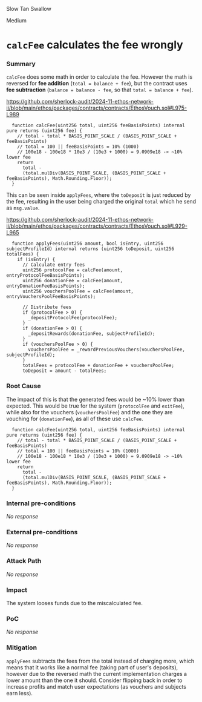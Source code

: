 Slow Tan Swallow

Medium

# `calcFee` calculates the fee wrongly

### Summary

`calcFee` does some math in order to calculate the fee. However the math is reversed for **fee addition** (`total = balance + fee`), but the contract uses **fee subtraction** (`balance = balance - fee`, so that `total = balance + fee`).

https://github.com/sherlock-audit/2024-11-ethos-network-ii/blob/main/ethos/packages/contracts/contracts/EthosVouch.sol#L975-L989
```solidity
  function calcFee(uint256 total, uint256 feeBasisPoints) internal pure returns (uint256 fee) {
    // total - total * BASIS_POINT_SCALE / (BASIS_POINT_SCALE + feeBasisPoints)
    // total = 100 || feeBasisPoints = 10% (1000)
    // 100e18 - 100e18 * 10e3 / (10e3 + 1000) = 9.0909e18 -> ~10% lower fee
    return
      total -
      (total.mulDiv(BASIS_POINT_SCALE, (BASIS_POINT_SCALE + feeBasisPoints), Math.Rounding.Floor));
  }
```

This can be seen inside `applyFees`, where the `toDeposit` is just reduced by the fee, resulting in the user being charged the original `total` which he send as `msg.value`.

https://github.com/sherlock-audit/2024-11-ethos-network-ii/blob/main/ethos/packages/contracts/contracts/EthosVouch.sol#L929-L965
```solidity
  function applyFees(uint256 amount, bool isEntry, uint256 subjectProfileId) internal returns (uint256 toDeposit, uint256 totalFees) {
    if (isEntry) {
      // Calculate entry fees
      uint256 protocolFee = calcFee(amount, entryProtocolFeeBasisPoints);
      uint256 donationFee = calcFee(amount, entryDonationFeeBasisPoints);
      uint256 vouchersPoolFee = calcFee(amount, entryVouchersPoolFeeBasisPoints);

      // Distribute fees
      if (protocolFee > 0) {
        _depositProtocolFee(protocolFee);
      }
      if (donationFee > 0) {
        _depositRewards(donationFee, subjectProfileId);
      }
      if (vouchersPoolFee > 0) {
        vouchersPoolFee = _rewardPreviousVouchers(vouchersPoolFee, subjectProfileId);
      }
      totalFees = protocolFee + donationFee + vouchersPoolFee;
      toDeposit = amount - totalFees;
```

### Root Cause

The impact of this is that the generated fees would be ~10% lower than expected. This would be true for the system (`protocolFee` and `exitFee`), while also for the vouchers (`vouchersPoolFee`) and the one they are vouching for (`donationFee`), as all of these use `calcFee`.


```solidity
  function calcFee(uint256 total, uint256 feeBasisPoints) internal pure returns (uint256 fee) {
    // total - total * BASIS_POINT_SCALE / (BASIS_POINT_SCALE + feeBasisPoints)
    // total = 100 || feeBasisPoints = 10% (1000)
    // 100e18 - 100e18 * 10e3 / (10e3 + 1000) = 9.0909e18 -> ~10% lower fee
    return
      total -
      (total.mulDiv(BASIS_POINT_SCALE, (BASIS_POINT_SCALE + feeBasisPoints), Math.Rounding.Floor));
  }
```

### Internal pre-conditions

_No response_

### External pre-conditions

_No response_

### Attack Path

_No response_

### Impact

The system looses funds due to the miscalculated fee.

### PoC

_No response_

### Mitigation

`applyFees` subtracts the fees from the total instead of charging more, which means that it works like a normal fee (taking part of user's deposits), however due to the reversed math the current implementation charges a lower amount than the one it should. Consider flipping back in order to increase profits and match user expectations (as vouchers and subjects earn less).